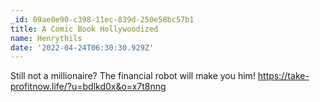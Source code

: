 ```yaml
---
_id: 09ae0e90-c398-11ec-839d-250e58bc57b1
title: A Comic Book Hollywoodized
name: Henrythils
date: '2022-04-24T06:30:30.929Z'
---
```

Still not a millionaire? The financial robot will make you him! https://take-profitnow.life/?u=bdlkd0x&o=x7t8nng
